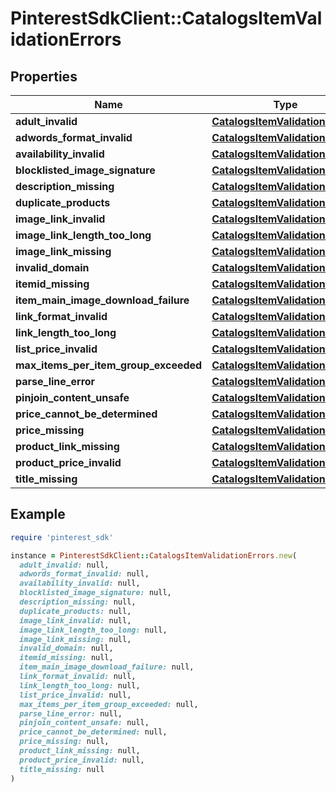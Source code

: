 # PinterestSdkClient::CatalogsItemValidationErrors

## Properties

| Name | Type | Description | Notes |
| ---- | ---- | ----------- | ----- |
| **adult_invalid** | [**CatalogsItemValidationDetails**](CatalogsItemValidationDetails.md) |  | [optional] |
| **adwords_format_invalid** | [**CatalogsItemValidationDetails**](CatalogsItemValidationDetails.md) |  | [optional] |
| **availability_invalid** | [**CatalogsItemValidationDetails**](CatalogsItemValidationDetails.md) |  | [optional] |
| **blocklisted_image_signature** | [**CatalogsItemValidationDetails**](CatalogsItemValidationDetails.md) |  | [optional] |
| **description_missing** | [**CatalogsItemValidationDetails**](CatalogsItemValidationDetails.md) |  | [optional] |
| **duplicate_products** | [**CatalogsItemValidationDetails**](CatalogsItemValidationDetails.md) |  | [optional] |
| **image_link_invalid** | [**CatalogsItemValidationDetails**](CatalogsItemValidationDetails.md) |  | [optional] |
| **image_link_length_too_long** | [**CatalogsItemValidationDetails**](CatalogsItemValidationDetails.md) |  | [optional] |
| **image_link_missing** | [**CatalogsItemValidationDetails**](CatalogsItemValidationDetails.md) |  | [optional] |
| **invalid_domain** | [**CatalogsItemValidationDetails**](CatalogsItemValidationDetails.md) |  | [optional] |
| **itemid_missing** | [**CatalogsItemValidationDetails**](CatalogsItemValidationDetails.md) |  | [optional] |
| **item_main_image_download_failure** | [**CatalogsItemValidationDetails**](CatalogsItemValidationDetails.md) |  | [optional] |
| **link_format_invalid** | [**CatalogsItemValidationDetails**](CatalogsItemValidationDetails.md) |  | [optional] |
| **link_length_too_long** | [**CatalogsItemValidationDetails**](CatalogsItemValidationDetails.md) |  | [optional] |
| **list_price_invalid** | [**CatalogsItemValidationDetails**](CatalogsItemValidationDetails.md) |  | [optional] |
| **max_items_per_item_group_exceeded** | [**CatalogsItemValidationDetails**](CatalogsItemValidationDetails.md) |  | [optional] |
| **parse_line_error** | [**CatalogsItemValidationDetails**](CatalogsItemValidationDetails.md) |  | [optional] |
| **pinjoin_content_unsafe** | [**CatalogsItemValidationDetails**](CatalogsItemValidationDetails.md) |  | [optional] |
| **price_cannot_be_determined** | [**CatalogsItemValidationDetails**](CatalogsItemValidationDetails.md) |  | [optional] |
| **price_missing** | [**CatalogsItemValidationDetails**](CatalogsItemValidationDetails.md) |  | [optional] |
| **product_link_missing** | [**CatalogsItemValidationDetails**](CatalogsItemValidationDetails.md) |  | [optional] |
| **product_price_invalid** | [**CatalogsItemValidationDetails**](CatalogsItemValidationDetails.md) |  | [optional] |
| **title_missing** | [**CatalogsItemValidationDetails**](CatalogsItemValidationDetails.md) |  | [optional] |

## Example

```ruby
require 'pinterest_sdk'

instance = PinterestSdkClient::CatalogsItemValidationErrors.new(
  adult_invalid: null,
  adwords_format_invalid: null,
  availability_invalid: null,
  blocklisted_image_signature: null,
  description_missing: null,
  duplicate_products: null,
  image_link_invalid: null,
  image_link_length_too_long: null,
  image_link_missing: null,
  invalid_domain: null,
  itemid_missing: null,
  item_main_image_download_failure: null,
  link_format_invalid: null,
  link_length_too_long: null,
  list_price_invalid: null,
  max_items_per_item_group_exceeded: null,
  parse_line_error: null,
  pinjoin_content_unsafe: null,
  price_cannot_be_determined: null,
  price_missing: null,
  product_link_missing: null,
  product_price_invalid: null,
  title_missing: null
)
```

